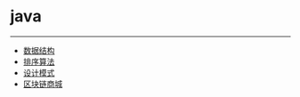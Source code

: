 # java

---

- [数据结构](data-structure)
- [排序算法](sorting-algorithm)
- [设计模式](design-pattern)
- [区块链商城](blockchain-shop)
